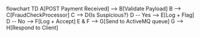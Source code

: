 flowchart TD
  A[POST Payment Received] --> B[Validate Payload]
  B --> C[FraudCheckProcessor]
  C --> D{Is Suspicious?}
  D -- Yes --> E[Log + Flag]
  D -- No --> F[Log + Accept]
  E & F --> G[Send to ActiveMQ queue]
  G --> H[Respond to Client]
